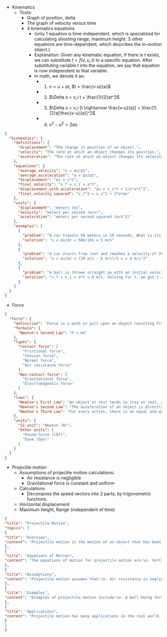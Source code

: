
- Kinematics
	- Tools:
		- Graph of position, delta
		- The graph of velocity versus time
		- 4 kinematics equations 
			- (only 1 equation is time-independent, which is specialized for calculating shooting range, maximum height. 3 other equations are time-dependent, which describes the in-motion object.)
			- Explanation: Given any kinematic equation, if there is $t$ exists, we can substitute $t = f(v,u,t)$ to a specific equation. After substituting variable $t$ into the equation, we say that equation is now independent to that variable.
			- In math, we denote it as: 
				- 1. $v = u  + at$, $t = \frac{v-u}{a}$
				- 2. $\Delta s = v_i t + \frac{1}{2}at^2$
				- 3. $\Delta s = v_i [t \rightarrow \frac{v-u}{a}] + \frac{1}{2}a[\frac{v-u}{a}]^2$
				- 4. $v^2 - u^2 = 2as$
```json
{
  "kinematics": {
    "definitions": {
      "displacement": "The change in position of an object.",
      "velocity": "The rate at which an object changes its position.",
      "acceleration": "The rate at which an object changes its velocity."
    },
    "equations": {
      "average_velocity": "v = ∆x/∆t",
      "average_acceleration": "a = ∆v/∆t",
      "displacement": "∆x = v*t",
      "final_velocity": "v_f = v_i + a*t",
      "displacement_with_acceleration": "∆x = v_i*t + 1/2*a*t^2",
      "final_velocity_squared": "v_f^2 = v_i^2 + 2*a*∆x"
    },
    "units": {
      "displacement": "meters (m)",
      "velocity": "meters per second (m/s)",
      "acceleration": "meters per second squared (m/s^2)"
    },
    "examples": [
      {
        "problem": "A car travels 50 meters in 10 seconds. What is its average velocity?",
        "solution": "v = ∆x/∆t = 50m/10s = 5 m/s"
      },
      {
        "problem": "A car starts from rest and reaches a velocity of 20 m/s in 5 seconds. What is its acceleration?",
        "solution": "a = ∆v/∆t = (20 m/s - 0 m/s)/5 s = 4 m/s^2"
      },
      {
        "problem": "A ball is thrown straight up with an initial velocity of 20 m/s. How long does it take to reach its maximum height?",
        "solution": "v_f = v_i + a*t = 0 m/s. Solving for t, we get t = v_i/a = 20 m/s / 9.8 m/s^2 = 2.04 s"
      }
    ]
  }
}
```

- Force 
```json
{
  "force": {
    "definition": "Force is a push or pull upon an object resulting from the object's interaction with another object.",
    "formula": {
      "Newton's Second Law": "F = ma"
    },
    "types": {
      "Contact force": [
        "Frictional force",
        "Tension force",
        "Normal force",
        "Air resistance force"
      ],
      "Non-contact force": [
        "Gravitational force",
        "Electromagnetic force"
      ]
    },
    "laws": {
      "Newton's First Law": "An object at rest tends to stay at rest, and an object in motion tends to stay in motion with the same speed and in the same direction, unless acted upon by an unbalanced force.",
      "Newton's Second Law": "The acceleration of an object is directly proportional to the net force acting on the object, and inversely proportional to its mass. F = ma",
      "Newton's Third Law": "For every action, there is an equal and opposite reaction."
    },
    "units": {
      "SI unit": "Newton (N)",
      "Other units": [
        "Pound-force (lbf)",
        "Dyne (dyn)"
      ]
    }
  }
}
```

- Projectile motion
	- Assumptions of projectile motion calculations:
		- Air resistance is negligible
		- Gravitational force is constant and uniform
	- Calculations
		- Decompose the speed vectors into 2 parts, by trigonometric functions.
	- Horizontal displacement
	- Maximum height, Range (independent of time)
```json
{
"title": "Projectile Motion",
"topics": [
{
"title": "Overview",
"content": "Projectile motion is the motion of an object that has been launched into the air and is subject to the force of gravity. It is a form of two-dimensional motion that can be broken down into horizontal and vertical components."
},
{
"title": "Equations of Motion",
"content": "The equations of motion for projectile motion are:\n- Vertical displacement: d_y = v_{i,y}t + 0.5at^2\n- Horizontal displacement: d_x = v_{i,x}t\n- Vertical velocity: v_y = v_{i,y} + at\n- Horizontal velocity: v_x = v_{i,x}\n- Time of flight: t = 2v_{i,y}/g\n- Maximum height: h = v_{i,y}^2/2g\n- Range: R = v_{i}^2*sin(2\theta)/g"
},
{
"title": "Assumptions",
"content": "Projectile motion assumes that:\n- Air resistance is negligible\n- The gravitational force is constant and uniform\n- The object is launched on a level surface\n- The Earth is flat"
},
{
"title": "Examples",
"content": "Examples of projectile motion include:\n- A ball being thrown\n- A bullet being fired\n- A rocket being launched\n- A stone being catapulted"
},
{
"title": "Applications",
"content": "Projectile motion has many applications in the real world, including:\n- Sports such as basketball, football, and baseball\n- Fireworks displays\n- Military operations such as artillery fire\n- Space travel and satellite launches"
}
]
}
```
